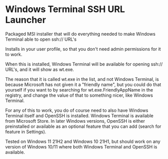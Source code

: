 # Windows Terminal SSH URL Launcher

Packaged MSI installer that will do everything needed to make Windows Terminal able to open ssh:// URL's

Installs in your user profile, so that you don't need admin permissions for it to work.

When this is installed, Windows Terminal will be available for opening ssh:// URL's, and it will show as wt.exe.

The reason that it is called wt.exe in the list, and not Windows Terminal, is because Microsoft has not given it a "friendly name", but you could do that yourself if you want to by searching for wt.exe.FriendlyAppName in the registry, and change the value of that to something nicer, like Windows Terminal.

For any of this to work, you do of course need to also have Windows Terminal itself and OpenSSH is installed.
Windows Terminal is available from Microsoft Store.
In later Windows versions, OpenSSH is either preinstalled or available as an optional feature that you can add (search for feature in Settings).

Tested on Windows 11 21H2 and Windows 10 21H1, but should work on any version of Windows 10/11 where both Windows Terminal and OpenSSH is available.

